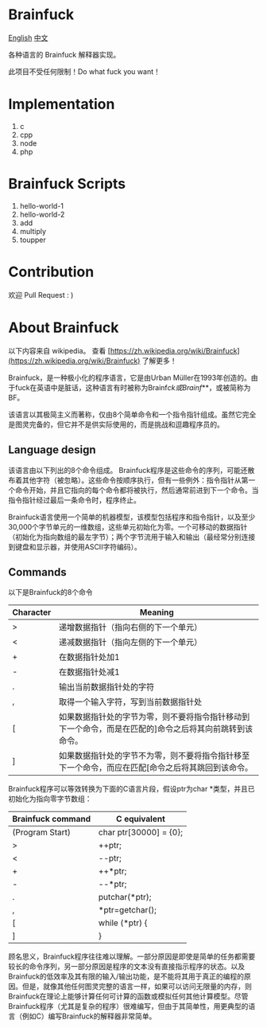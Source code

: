 # Brainfuck

[English](README.md) [中文](README_CN.md)

各种语言的 Brainfuck 解释器实现。

此项目不受任何限制！Do what fuck you want！

# Implementation

1. c
2. cpp
3. node
4. php

# Brainfuck Scripts

1. hello-world-1
2. hello-world-2
3. add
4. multiply
5. toupper

# Contribution

欢迎 Pull Request : )

# About Brainfuck

以下内容来自 wikipedia。 查看 [https://zh.wikipedia.org/wiki/Brainfuck](https://zh.wikipedia.org/wiki/Brainfuck) 了解更多！

Brainfuck，是一种极小化的程序语言，它是由Urban Müller在1993年创造的。由于fuck在英语中是脏话，这种语言有时被称为Brainf*ck或Brainf***，或被简称为BF。

该语言以其极简主义而著称，仅由8个简单命令和一个指令指针组成。虽然它完全是图灵完备的，但它并不是供实际使用的，而是挑战和逗趣程序员的。

## Language design

该语言由以下列出的8个命令组成。 Brainfuck程序是这些命令的序列，可能还散布着其他字符（被忽略）。这些命令按顺序执行，但有一些例外：指令指针从第一个命令开始，并且它指向的每个命令都将被执行，然后通常前进到下一个命令。当指令指针经过最后一条命令时，程序终止。

Brainfuck语言使用一个简单的机器模型，该模型包括程序和指令指针，以及至少30,000个字节单元的一维数组，这些单元初始化为零。一个可移动的数据指针（初始化为指向数组的最左字节）；两个字节流用于输入和输出（最经常分别连接到键盘和显示器，并使用ASCII字符编码）。

## Commands

以下是Brainfuck的8个命令

| Character | Meaning                                                                                                                                                                           |
| --------- | --------------------------------------------------------------------------------------------------------------------------------------------------------------------------------- |
| >         | 递增数据指针（指向右侧的下一个单元）                                                                                                                                              |
| <         | 递减数据指针（指向左侧的下一个单元）                                                                                                                                              |
| +         | 在数据指针处加1                                                                                                                         |
| -         | 在数据指针处减1                                                                                                                         |
| .         | 输出当前数据指针处的字符                                                                                                                                              |
| ,         | 取得一个输入字符，写到当前数据指针处                                                                                                      |
| [         | 如果数据指针处的字节为零，则不要将指令指针移动到下一个命令，而是在匹配的]命令之后将其向前跳转到该命令。 |
| ]         | 如果数据指针处的字节不为零，则不要将指令指针移至下一个命令，而应在匹配[命令之后将其跳回到该命令。 |


Brainfuck程序可以等效转换为下面的C语言片段，假设ptr为char *类型，并且已初始化为指向零字节数组：

| Brainfuck command | C equivalent           |
| ----------------- | ---------------------- |
| (Program Start)   | char ptr[30000] = {0}; |
| >                 | ++ptr;                 |
| <                 | --ptr;                 |
| +                 | ++*ptr;                |
| -                 | --*ptr;                |
| .                 | putchar(*ptr);         |
| ,                 | *ptr=getchar();        |
| [                 | while (*ptr) {         |
| ]                 | }                      |

顾名思义，Brainfuck程序往往难以理解。一部分原因是即使是简单的任务都需要较长的命令序列，另一部分原因是程序的文本没有直接指示程序的状态。以及Brainfuck的低效率及其有限的输入/输出功能，是不能将其用于真正的编程的原因。但是，就像其他任何图灵完整的语言一样，如果可以访问无限量的内存，则Brainfuck在理论上能够计算任何可计算的函数或模拟任何其他计算模型。尽管Brainfuck程序（尤其是复杂的程序）很难编写，但由于其简单性，用更典型的语言（例如C）编写Brainfuck的解释器非常简单。